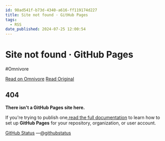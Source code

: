 ```yaml
---
id: 98ad541f-b73d-4340-a616-ff119174d227
title: Site not found · GitHub Pages
tags:
  - RSS
date_published: 2024-07-25 12:00:54
---
```


# Site not found · GitHub Pages
#Omnivore

[Read on Omnivore](https://omnivore.app/me/site-not-found-git-hub-pages-190eab449cf)
[Read Original](https://elijer.github.io/Dev-Notes/Javascript/9-Ways-to-optimize-a-Node-Webapp)



## 404

**There isn&#39;t a GitHub Pages site here.**

 If you&#39;re trying to publish one,[read the full documentation](https:&#x2F;&#x2F;help.github.com&#x2F;pages&#x2F;) to learn how to set up **GitHub Pages** for your repository, organization, or user account.

[GitHub Status](https:&#x2F;&#x2F;githubstatus.com&#x2F;) —[@githubstatus](https:&#x2F;&#x2F;twitter.com&#x2F;githubstatus) 